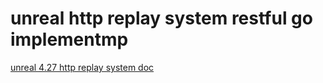 # unreal http replay system restful go implementmp

[unreal 4.27 http replay system doc](https://docs.unrealengine.com/4.27/en-US/TestingAndOptimization/ReplaySystem/Streamers/HTTPRESTAPI/)